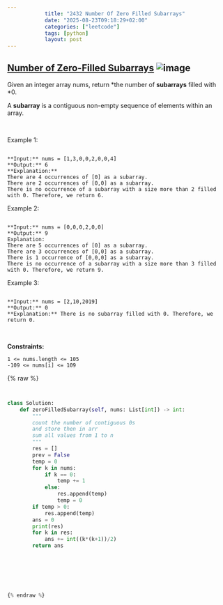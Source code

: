 ```yaml
---
            title: "2432 Number Of Zero Filled Subarrays"
            date: "2025-08-23T09:18:29+02:00"
            categories: ["leetcode"]
            tags: [python]
            layout: post
---
```

            
## [Number of Zero-Filled Subarrays](https://leetcode.com/problems/number-of-zero-filled-subarrays) ![image](https://img.shields.io/badge/Difficulty-Medium-orange)

Given an integer array nums, return *the number of **subarrays** filled with *0.

A **subarray** is a contiguous non-empty sequence of elements within an array.

 

Example 1:

```

**Input:** nums = [1,3,0,0,2,0,0,4]
**Output:** 6
**Explanation:** 
There are 4 occurrences of [0] as a subarray.
There are 2 occurrences of [0,0] as a subarray.
There is no occurrence of a subarray with a size more than 2 filled with 0. Therefore, we return 6.
```

Example 2:

```

**Input:** nums = [0,0,0,2,0,0]
**Output:** 9
Explanation:
There are 5 occurrences of [0] as a subarray.
There are 3 occurrences of [0,0] as a subarray.
There is 1 occurrence of [0,0,0] as a subarray.
There is no occurrence of a subarray with a size more than 3 filled with 0. Therefore, we return 9.

```

Example 3:

```

**Input:** nums = [2,10,2019]
**Output:** 0
**Explanation:** There is no subarray filled with 0. Therefore, we return 0.

```

 

**Constraints:**

	1 <= nums.length <= 105
	-109 <= nums[i] <= 109

{% raw %}


```python


class Solution:
    def zeroFilledSubarray(self, nums: List[int]) -> int:
        """
        count the number of contiguous 0s
        and store then in arr
        sum all values from 1 to n
        """
        res = []
        prev = False
        temp = 0
        for k in nums:
            if k == 0:
                temp += 1
            else:
                res.append(temp)
                temp = 0
        if temp > 0:
            res.append(temp)
        ans = 0
        print(res)
        for k in res:
            ans += int((k*(k+1))/2)
        return ans




        


{% endraw %}
```
